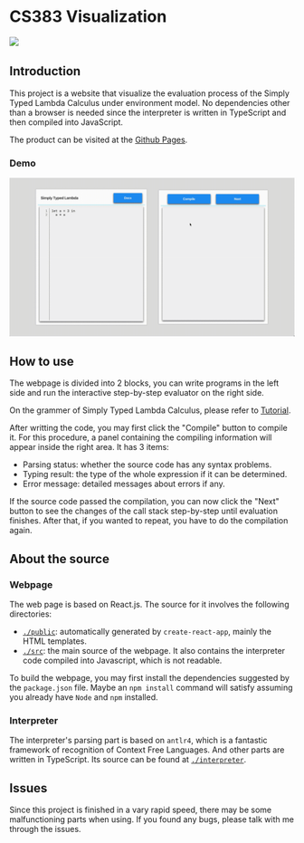 # CS383 Visualization

![](https://img.shields.io/badge/browser-Chrome-brightgreen)

## Introduction

This project is a website that visualize the evaluation process of the Simply Typed Lambda Calculus under environment model. No dependencies other than a browser is needed since the interpreter is written in TypeScript and then compiled into JavaScript.

The product can be visited at the [Github Pages](https://wunschunreif.github.io/CS383-Visualization/).



### Demo

![](./imgs/demo.gif)



## How to use

The webpage is divided into 2 blocks, you can write programs in the left side and run the interactive step-by-step evaluator on the right side.

On the grammer of Simply Typed Lambda Calculus, please refer to [Tutorial](./tutorial/Tutorial.md).

After writting the code, you may first click the "Compile" button to compile it. For this procedure, a panel containing the compiling information will appear inside the right area. It has 3 items:

- Parsing status: whether the source code has any syntax problems.
- Typing result: the type of the whole expression if it can be determined.
- Error message: detailed messages about errors if any.

If the source code passed the compilation, you can now click the "Next" button to see the changes of the call stack step-by-step until evaluation finishes. After that, if you wanted to repeat, you have to do the compilation again.



## About the source

### Webpage

The web page is based on React.js. The source for it involves the following directories:

- [`./public`](./public/): automatically generated by `create-react-app`, mainly the HTML templates.
- [`./src`](./src/): the main source of the webpage. It also contains the interpreter code compiled into Javascript, which is not readable.

To build the webpage, you may first install the dependencies suggested by the `package.json` file. Maybe  an `npm install` command will satisfy assuming you already have `Node` and `npm` installed.



### Interpreter

The interpreter's parsing part is based on `antlr4`, which is a fantastic framework of recognition of Context Free Languages. And other parts are written in TypeScript. Its source can be found at [`./interpreter`](./interpreter/).



## Issues

Since this project is finished in a vary rapid speed, there may be some malfunctioning parts when using. If you found any bugs, please talk with me through the issues.

